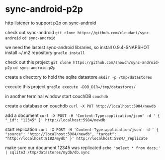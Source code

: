 # sync-android-p2p
http listener to support p2p on sync-android

check out sync-android
`git clone https://github.com/cloudant/sync-android`
`cd sync-android`

we need the lastest sync-android libraries, so
install 0.9.4-SNAPSHOT install ~/.m2 repository
`gradle install`

check out this project
`git clone https://github.com/snowch/sync-android-p2p`
`cd sync-android-p2p`

create a directory to hold the sqlite datastore
`mkdir -p /tmp/datastores`

execute this project
`gradle execute -DDB_DIR=/tmp/datastores/`

in another terminal window start couchDB
`couchdb`

create a database on couchdb
`curl -X PUT http://localhost:5984/newdb`

add a document
`curl -X POST -H 'Content-Type:application/json' -d '
{
  "_id": "12345"
}' http://localhost:5984/newdb`


start replication
`curl -X POST -H 'Content-Type:application/json' -d '
{
  "source": "http://localhost:5984/newdb",
  "target": "http://localhost:8182/mydb"
}' http://localhost:5984/_replicate`

make sure our document 12345 was replicated
`echo 'select * from docs;' | sqlite3 /tmp/datastores/mydb/db.sync`
